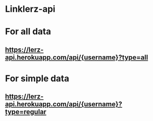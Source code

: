 # Linklerz-api


# For all data

## https://lerz-api.herokuapp.com/api/{username}?type=all

# For simple data

## https://lerz-api.herokuapp.com/api/{username}?type=regular

